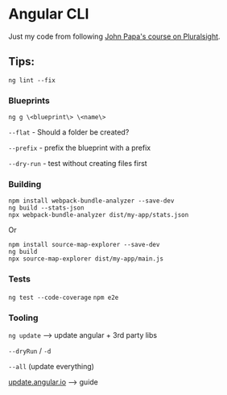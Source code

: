 # Angular CLI

Just my code from following [John Papa's course on Pluralsight](https://app.pluralsight.com/library/courses/angular-cli/table-of-contents).

## Tips:

 `ng lint --fix`

### Blueprints

`ng g \<blueprint\> \<name\>`

`--flat` - Should a folder be created?

`--prefix` - prefix the blueprint with a prefix

`--dry-run` - test without creating files first

### Building

```
npm install webpack-bundle-analyzer --save-dev
ng build --stats-json
npx webpack-bundle-analyzer dist/my-app/stats.json
```

Or

```
npm install source-map-explorer --save-dev
ng build
npx source-map-explorer dist/my-app/main.js
```

### Tests

`ng test --code-coverage`
`npm e2e`

### Tooling

`ng update` --> update angular + 3rd party libs

 `--dryRun` / `-d`

 `--all` (update everything)

[update.angular.io](https://update.angular.io) --> guide